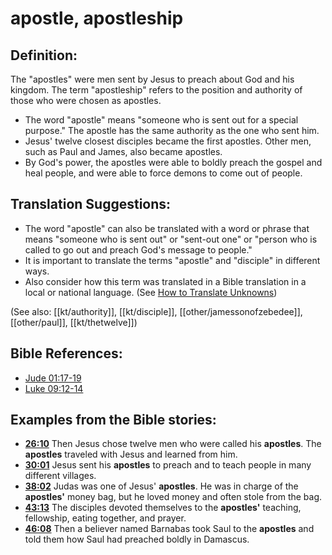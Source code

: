 # apostle, apostleship #

## Definition: ##

The "apostles" were men sent by Jesus to preach about God and his kingdom. The term "apostleship" refers to the position and authority of those who were chosen as apostles.

* The word "apostle" means "someone who is sent out for a special purpose." The apostle has the same authority as the one who sent him.
* Jesus' twelve closest disciples became the first apostles. Other men, such as Paul and James, also became apostles.
* By God's power, the apostles were able to boldly preach the gospel and heal people, and were able to force demons to come out of people.

## Translation Suggestions: ##

* The word "apostle" can also be translated with a word or phrase that means "someone who is sent out" or "sent-out one" or "person who is called to go out and preach God's message to people."
* It is important to translate the terms "apostle" and "disciple" in different ways.
* Also consider how this term was translated in a Bible translation in a local or national language. (See [How to Translate Unknowns](en/ta-vol1/translate/man/translate-unknown))

(See also: [[kt/authority]], [[kt/disciple]], [[other/jamessonofzebedee]], [[other/paul]], [[kt/thetwelve]])

## Bible References: ##

* [Jude 01:17-19](en/tn/jud/help/01/17)
* [Luke 09:12-14](en/tn/luk/help/09/12)

## Examples from the Bible stories: ##

* __[26:10](en/tn/obs/help/26/10)__ Then Jesus chose twelve men who were called his __apostles__. The __apostles__  traveled with Jesus and learned from him.
* __[30:01](en/tn/obs/help/30/01)__ Jesus sent his __apostles__  to preach and to teach people in many different villages.
* __[38:02](en/tn/obs/help/38/02)__ Judas was one of Jesus' __apostles__. He was in charge of the __apostles'__  money bag, but he loved money and often stole from the bag.
* __[43:13](en/tn/obs/help/43/13)__ The disciples devoted themselves to the __apostles'__  teaching, fellowship, eating together, and prayer.
* __[46:08](en/tn/obs/help/46/08)__ Then a believer named Barnabas took Saul to the __apostles__  and told them how Saul had preached boldly in Damascus.